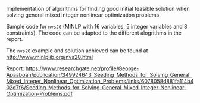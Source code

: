 Implementation of algorithms for finding good initial feasible solution when solving general mixed integer nonlinear optimization problems.

Sample code for `nvs20` (MINLP with 16 variables, 5 integer variables and 8 constraints). The code can be adapted to the different alogrithms in the report.

The `nvs20` example and solution achieved can be found at http://www.minlplib.org/nvs20.html

Report: https://www.researchgate.net/profile/George-Apaaboah/publication/349924643_Seeding_Methods_for_Solving_General_Mixed_Integer_Nonlinear_Optimization_Problems/links/6078058d881fa114b402d7f6/Seeding-Methods-for-Solving-General-Mixed-Integer-Nonlinear-Optimization-Problems.pdf
